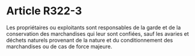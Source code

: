 # Article R322-3

Les propriétaires ou exploitants sont responsables de la garde et de la conservation des marchandises qui leur sont confiées, sauf les avaries et déchets naturels provenant de la nature et du conditionnement des marchandises ou de cas de force majeure.

